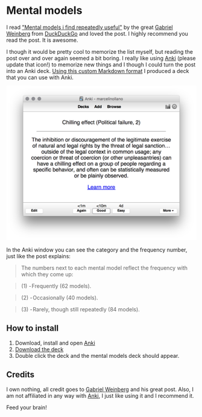 # Mental models

I read ["Mental models i find repeatedly useful"](https://medium.com/@yegg/mental-models-i-find-repeatedly-useful-936f1cc405d#.ngjmxnx5x) by the great [Gabriel Weinberg](https://twitter.com/yegg) from [DuckDuckGo](https://duckduckgo.com) and loved the post. 
I highly recommend you read the post. It is awesome.

I though it would be pretty cool to memorize the list myself, but reading the post over and over again seemed a bit boring. I really like using [Anki](http://ankisrs.net) (please update that icon!) to memorize new things and I though I could turn the post into an Anki deck. [Using this custom Markdown format](https://gist.github.com/marcelinollano/de710e3d3665162ac752) I produced a deck that you can use with Anki.

<img width="634" alt="Anki" src="screen-shot.png">

In the Anki window you can see the category and the frequency number, just like the post explains:

> The numbers next to each mental model reflect the frequency with which they come up: 

>  (1) - Frequently (62 models). 

>  (2) - Occasionally (40 models). 

>  (3) - Rarely, though still repeatedly (84 models).

## How to install

1. Download, install and open [Anki](http://ankisrs.net/#download)
2. [Download the deck](https://github.com/marcelinollano/mental-models/blob/master/mental-models.apkg?raw=true)
3. Double click the deck and the mental models deck should appear.

## Credits

I own nothing, all credit goes to [Gabriel Weinberg](https://twitter.com/yegg) and his great post. Also, I am not affiliated in any way with [Anki](http://ankisrs.net), I just like using it and I recommend it.

Feed your brain!
